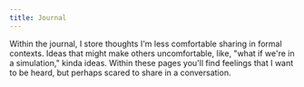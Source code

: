 ```yaml
---
title: Journal
---
```

Within the journal, I store thoughts I'm less comfortable sharing in formal contexts. Ideas that might make others uncomfortable, like, "what if we're in a simulation," kinda ideas. Within these pages you'll find feelings that I want to be heard, but perhaps scared to share in a conversation.